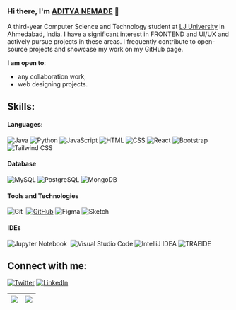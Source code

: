 ### Hi there, I'm [ADITYA NEMADE](https://github.com/beastnemade) 👋

A third-year Computer Science and Technology student at [LJ University](https://ljku.edu.in/) in Ahmedabad, India.  I have a significant interest in FRONTEND and UI/UX and actively pursue projects in these areas.  I frequently contribute to open-source projects and showcase my work on my GitHub page.

 **I am open to**:

- any collaboration work,
- web designing projects.
  

## Skills:

#### Languages:

![Java](https://img.shields.io/badge/Java-007396.svg?style=for-the-badge&logo=java&logoColor=white)
![Python](https://img.shields.io/badge/Python-3776AB?style=for-the-badge&logo=python&logoColor=white)
![JavaScript](https://img.shields.io/badge/JavaScript-F7DF1E.svg?style=for-the-badge&logo=javascript&logoColor=black)
![HTML](https://img.shields.io/badge/HTML-E34F26.svg?style=for-the-badge&logo=html5&logoColor=white)
![CSS](https://img.shields.io/badge/CSS-1572B6.svg?style=for-the-badge&logo=css3&logoColor=white)
![React](https://img.shields.io/badge/React-61DAFB.svg?style=for-the-badge&logo=react&logoColor=black)
![Bootstrap](https://img.shields.io/badge/Bootstrap-7952B3.svg?style=for-the-badge&logo=bootstrap&logoColor=white)
![Tailwind CSS](https://img.shields.io/badge/Tailwind%20CSS-38B2AC.svg?style=for-the-badge&logo=tailwind-css&logoColor=white)
<!-- ![Node](https://img.shields.io/badge/Tailwind%20CSS-38B2AC.svg?style=for-the-badge&logo=tailwind-css&logoColor=white)
![React](https://img.shields.io/badge/Tailwind%20CSS-38B2AC.svg?style=for-the-badge&logo=tailwind-css&logoColor=white) -->



#### Database

![MySQL](https://img.shields.io/badge/MySQL-4479A1.svg?style=for-the-badge&logo=mysql&logoColor=white)
![PostgreSQL](https://img.shields.io/badge/PostgreSQL-316192?style=for-the-badge&logo=postgresql&logoColor=white)
![MongoDB](https://img.shields.io/badge/MongoDB-47A248.svg?style=for-the-badge&logo=mongodb&logoColor=white)


#### Tools and Technologies

![Git](https://img.shields.io/badge/GIT-E44C30?style=for-the-badge&logo=git&logoColor=white)&nbsp;
[![GitHub](https://img.shields.io/badge/GitHub-181717.svg?style=for-the-badge&logo=github&logoColor=white)](https://www.credly.com/earner/earned/badge/279d09f0-6b04-417e-82df-310670f7043a)
![Figma](https://img.shields.io/badge/Figma-FF6C37.svg?style=for-the-badge&logo=figma&logoColor=white&labelColor=0078d7)
![Sketch](https://img.shields.io/badge/Sketch-F7B500.svg?style=for-the-badge&logo=sketch&logoColor=white)


#### IDEs

![Jupyter Notebook](https://img.shields.io/badge/jupyter-%23FA0F00.svg?style=for-the-badge&logo=jupyter&logoColor=white)&nbsp;
![Visual Studio Code](https://img.shields.io/badge/Visual%20Studio%20Code-0078d7.svg?style=for-the-badge&logo=visual-studio-code&logoColor=white)
![IntelliJ IDEA](https://img.shields.io/badge/IntelliJ%20IDEA-3C3C7E.svg?style=for-the-badge&logo=intellij-idea&logoColor=white)
![TRAEIDE](https://img.shields.io/badge/IntelliJ%20IDEA-3C3C7E.svg?style=for-the-badge&logo=intellij-idea&logoColor=white)




## Connect with me:

<p align = "center">

[![Twitter](https://img.shields.io/badge/Twitter-1DA1F2.svg?style=for-the-badge&logo=twitter&logoColor=white)](https://www.instagram.com/iadityanemade/) 
[![LinkedIn](https://img.shields.io/badge/LinkedIn-0A66C2.svg?style=for-the-badge&logo=linkedin&logoColor=white)](https://www.linkedin.com/in/nemadeaditya/)
</p>

| <a href="https://github.com/AdityaGitRepo/github-readme-stats"><img align="center" src="https://github-readme-stats.vercel.app/api?username=beastnemade&theme=dracula&show_icons=true&hide_border=false&count_private=true" /></a> | <a href="https://github.com/AditytaGitRepo/github-readme-stats"><img align="center" src="https://github-readme-stats.vercel.app/api/top-langs/?username=beastnemade&theme=dracula&show_icons=true&hide_border=false&layout=compact" /></a> |
| ------------- | ------------- |
